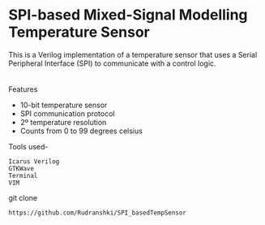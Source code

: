 # __SPI-based Mixed-Signal Modelling Temperature Sensor__

This is a Verilog implementation of a temperature sensor that uses a Serial Peripheral Interface (SPI) to communicate with a control logic.  <br>
<br>
<br>
Features <br>
   - 10-bit temperature sensor <br>
   - SPI communication protocol    <br>
   - 2&ordm; temperature resolution <br>
   - Counts from 0 to 99 degrees celsius <br>

Tools used-

    Icarus Verilog
    GTKWave
    Terminal
    VIM


git clone 
``````````
https://github.com/Rudranshki/SPI_basedTempSensor

``````````

